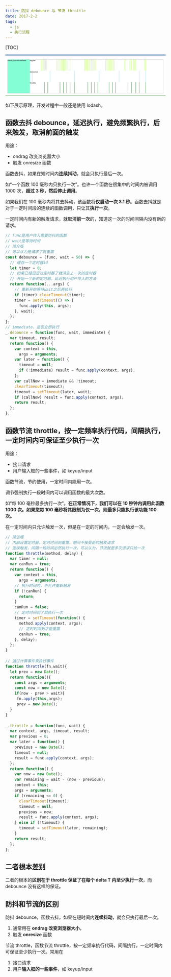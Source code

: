 ```yaml
---
title: 防抖 debounce 与 节流 throttle
date: 2017-2-2
tags:
  - js
  - 执行流程
---
```


[TOC]

![图片展示](./imgs/debounce_throttle.png)

如下展示原理，开发过程中一般还是使用 lodash。

## 函数去抖 debounce，延迟执行，避免频繁执行，后来触发，取消前面的触发

用途：

- ondrag 改变浏览器大小
- 触发 onresize 函数

函数去抖，如果在短时间内**连续抖动**，就会只执行最后一次。

如“一个函数 100 毫秒内只执行一次”。也许一个函数在很集中的时间内被调用 1000 次，**超过 3 秒，然后停止调用**。

如果我们在 100 毫秒内将其去抖动，该函数将**仅启动一次 3.1 秒**。函数去抖就是对于一定时间段的连续的函数调用，只让其**执行一次**。

一定时间内有新的触发请求，就取**消前一次**的，知道这一次的时间间隔内没有新的请求。

```js
// func是用户传入需要防抖的函数
// wait是等待时间
// 简介版
// 可以认为是请求了就重置
const debounce = (func, wait = 50) => {
  // 缓存一个定时器id
  let timer = 0;
  // 如果已经设定过定时器了就清空上一次的定时器
  // 开始一个新的定时器，延迟执行用户传入的方法
  return function(...args) {
    // 重新开始等待wait之后再执行
    if (timer) clearTimeout(timer);
    timer = setTimeout(() => {
      func.apply(this, args);
    }, wait);
  };
};
// immediate，是否立即执行
_.debounce = function(func, wait, immediate) {
  var timeout, result;
  return function() {
    var context = this,
      args = arguments;
    var later = function() {
      timeout = null;
      if (!immediate) result = func.apply(context, args);
    };
    var callNow = immediate && !timeout;
    clearTimeout(timeout);
    timeout = setTimeout(later, wait);
    if (callNow) result = func.apply(context, args);
    return result;
  };
};
```

## 函数节流 throttle，按一定频率执行代码，间隔执行，一定时间内可保证至少执行一次

用途：

- 接口请求
- 用户输入框的一些事件，如 keyup/input

函数节流，节约使用，一定时间内能用一次。

调节强制执行一段时间内可以调用函数的最大次数。

如“每 100 毫秒最多执行一次”。**在正常情况下，我们可以在 10 秒钟内调用此函数 1000 次。如果您每 100 毫秒将其限制为仅一次，则最多只能执行该功能 100 次。**

在一定时间内只允许触发一次，但是在一定的时间内，一定会触发一次。

```js
// 简洁版
// 内部设置定时器，定时时间到重置，期间不接受新的触发请求
// 连续触发，间隔一段时间必然执行一次，可以认为，节流就是多次请求只给一次
function throttle(method, delay) {
  var timer = null;
  var canRun = true;
  return function() {
    var context = this,
      args = arguments;
    // 执行时间内，不允许重新触发
    if (!canRun) {
      return;
    }
    canRun = false;
    // 定时时间到了就执行一次
    timer = setTimeout(function() {
      method.apply(context, args);
      // 定时时间到才能重置
      canRun = true;
    }, delay);
  };
}

// 通过计算事件来执行事件
function throttle(fn,wait){
  let prev = new Date();
  return function(){
    const args = arguments;
    const now = new Date();
    if(now - prev > wait){
     fn.apply(this,args);
     prev = new Date();
  }
}

_.throttle = function(func, wait) {
  var context, args, timeout, result;
  var previous = 0;
  var later = function() {
    previous = new Date();
    timeout = null;
    result = func.apply(context, args);
  };
  return function() {
    var now = new Date();
    var remaining = wait - (now - previous);
    context = this;
    args = arguments;
    if (remaining <= 0) {
      clearTimeout(timeout);
      timeout = null;
      previous = now;
      result = func.apply(context, args);
    } else if (!timeout) {
      timeout = setTimeout(later, remaining);
    }
    return result;
  };
};
```

## 二者根本差别

二者的根本的**区别在于 throttle 保证了在每个 delta T 内至少执行一次**，而 debounce 没有这样的保证。

## 防抖和节流的区别

防抖 debounce，函数去抖，如果在短时间内**连续抖动**，就会只执行最后一次。

1. 通常用在 **ondrag 改变浏览器大小**，
2. 触发 **onresize** 函数

节流 throttle，函数节流 throttle，按一定频率执行代码，间隔执行，一定时间内可保证至少执行一次。常用在

1. 接口请求
2. 用户**输入框的一些事件**，如 keyup/input
